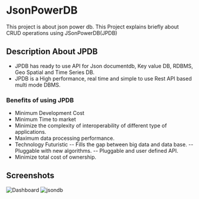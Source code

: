 # JsonPowerDB
This project is about json power db.
This Project explains briefly about CRUD operations using JSonPowerDB(JPDB)

## Description About JPDB
- JPDB has ready to use API for Json documentdb, Key value DB, RDBMS, Geo Spatial and Time Series DB.
- JPDB is a High performance, real time and simple to use Rest API based multi mode DBMS.


### Benefits of using JPDB 
- Minimum Development Cost 
- Minimum Time to market
- Minimize the complexity of interoperability of different type of applications.
- Maximum data processing performance.
- Technology Futuristic 
-- Fills the gap between big data and data base.
-- Pluggable with new algorithms.
-- Pluggable and user defined API.
- Minimize total cost of ownership.

## Screenshots

![Dashboard](https://user-images.githubusercontent.com/105830749/169245093-231fd8f5-a7d0-485f-848f-96f0fcf1a92d.JPG)
![jsondb](https://user-images.githubusercontent.com/105830749/169245460-d4ef1785-d91a-4862-a62e-a0e74267851f.JPG)
